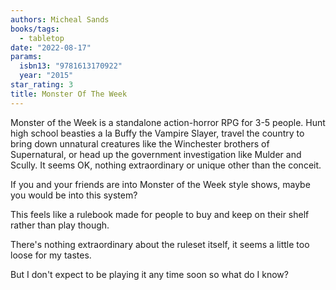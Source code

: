```yaml
---
authors: Micheal Sands
books/tags:
  - tabletop
date: "2022-08-17"
params:
  isbn13: "9781613170922"
  year: "2015"
star_rating: 3
title: Monster Of The Week
---
```


Monster of the Week is a standalone action-horror RPG for 3-5 people. Hunt high school beasties a la Buffy the Vampire Slayer, travel the country to bring down unnatural creatures like the Winchester brothers of Supernatural, or head up the government investigation like Mulder and Scully. It seems OK, nothing extraordinary or unique other than the conceit.

<!--more-->

If you and your friends are into Monster of the Week style shows, maybe you would be into this system?

This feels like a rulebook made for people to buy and keep on their shelf rather than play though.

There's nothing extraordinary about the ruleset itself, it seems a little too loose for my tastes.

But I don't expect to be playing it any time soon so what do I know?
